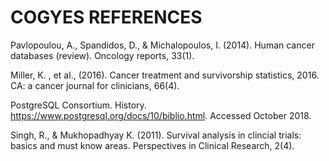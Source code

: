 # COGYES REFERENCES

Pavlopoulou, A., Spandidos, D., & Michalopoulos, I. (2014). Human cancer databases (review). Oncology reports, 33(1). 

Miller, K. , et al., (2016). Cancer treatment and survivorship statistics, 2016. CA: a cancer journal for clinicians, 66(4).

PostgreSQL Consortium. History. https://www.postgresql.org/docs/10/biblio.html. Accessed October 2018.

Singh, R., & Mukhopadhyay K. (2011). Survival analysis in clincial trials: basics and must know areas. Perspectives in Clinical Research, 2(4).
